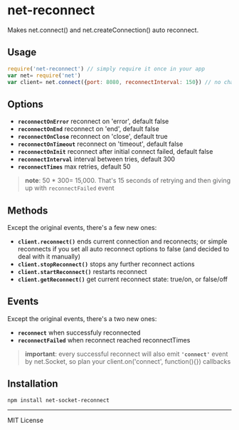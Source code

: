# net-reconnect
Makes net.connect() and net.createConnection() auto reconnect.
## Usage
```js
require('net-reconnect') // simply require it once in your app
var net= require('net')
var client= net.connect({port: 8080, reconnectInterval: 150}) // no change to original API
```
## Options
* __`reconnectOnError`__ reconnect on 'error', default false
* __`reconnectOnEnd`__ reconnect on 'end', default false
* __`reconnectOnClose`__ reconnect on 'close', default true
* __`reconnectOnTimeout`__ reconnect on 'timeout', default false
* __`reconnectOnInit`__ reconnect after initial connect failed, default false
* __`reconnectInterval`__ interval between tries, default 300
* __`reconnectTimes`__ max retries, default 50

> __note__: 50 * 300= 15,000. That's 15 seconds of retrying and then giving up with `reconnectFailed` event

## Methods
Except the original events, there's a few new ones:
* __`client.reconnect()`__  ends current connection and reconnects; or simple reconnects if you set all auto reconnect options to false (and decided to deal with it manually)
* __`client.stopReconnect()`__ stops any further reconnect actions
* __`client.startReconnect()`__ restarts reconnect
* __`client.getReconnect()`__ get current reconnect state: true/on, or false/off

## Events
Except the original events, there's a two new ones:
* __`reconnect`__ when successfuly reconnected
* __`reconnectFailed`__ when reconnect reached reconnectTimes 

> __important__: every successful reconnect will also emit __`'connect'`__ event by net.Socket, so plan your client.on('connect', function(){}) callbacks

## Installation
```
npm install net-socket-reconnect
```
---
MIT License